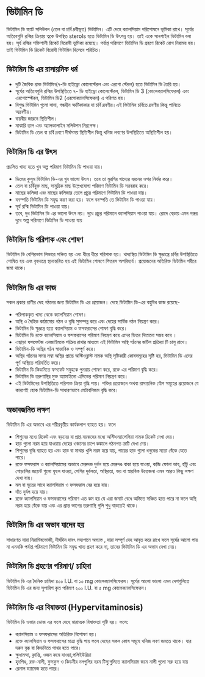 ﻿---
date: 2020-05-25
tag: 
  - viramin-d
  - Vitamin
author: Ayesha Akter
location: Dhaka  
---


# ভিটামিন ডি


ভিটামিন ডি ফ্যাট সলিউবল (তেল বা চর্বি দ্রবীভূত) ভিটামিন। এটি দেহে  ক্যালসিয়াম পরিশোষনে ভূমিকা রাখে। সূর্যের অতিবেগুনি রশ্মির ক্রিয়ায় ত্বকে উপস্থিত sterols হতে ভিটামিন ডি উৎপন্ন হয়। তাই একে সানশাইন ভিটামিন বলা হয়। সূর্য রশ্মির শক্তিশালী রিকেট বিরোধী ভূমিকা রয়েছে। পর্যাপ্ত পরিমাণে ভিটামিন ডি গ্রহণে রিকেট রোগ নিরাময় হয়। তাই ভিটামিন ডি রিকেট বিরোধী ভিটামিন হিসেবে পরিচিত।


## ভিটামিন ডি এর রাসায়নিক ধর্ম

- দুটি জৈবিক প্রাক ভিটামিন(৭-ডি হাইড্রো কোলেস্টেরল এবং এরগো স্টেরল) হতে ভিটামিন ডি তৈরি হয়।
- সূর্যের অতিবেগুনি রশ্মির উপস্থিতিতে ৭- ডি হাইড্রো কোলেস্টেরল, ভিটামিন ডি 3 (কোলেক্যালসিফেরল) এবং এরগোস্স্টেরল, ভিটামিন ডি2 (এরগোক্যালসিফেরল) এ পরিণত হয়।
- বিশুদ্ধ ভিটামিন গুলো সাদা, গন্ধহীন স্ফটিকাকার যা চর্বি দ্রবণীয়।এই ভিটামিন চর্বিতে দ্রবণীয় কিন্তু পানিতে অদ্রবণীয়।
- বায়বীয় জারনে স্থিতিশীল।
- মাঝারি তাপ এবং অ্যালকালাইন সলিউশন নিরপেক্ষ।
- ভিটামিন ডি তেল বা চর্বি দ্রবণে দীর্ঘসময় স্থিতিশীল কিন্তু খনিজ লবণের উপস্থিতিতে অস্থিতিশীল হয়।


## ভিটামিন ডি এর উৎস

প্রচলিত খাদ্য হতে খুব অল্প পরিমাণ ভিটামিন ডি পাওয়া যায়। 

- ডিমের কুসুম ভিটামিন ডি-এর খুব ভালো উৎস। তবে তা মুরগির খাদ্যের ধরনের ওপর নির্ভর করে। 
- তেল বা চর্বিযুক্ত মাছ, সামুদ্রিক মাছ উল্লেখযোগ্য পরিমাণ ভিটামিন ডি সরবরাহ করে। 
- মাছের কলিজা এবং মাছের কলিজার তেলে প্রচুর পরিমাণে ভিটামিন ডি পাওয়া যায়। 
- বনস্পতি ভিটামিন ডি সমৃদ্ধ করণ করা হয়। ফলে বনস্পতি তে ভিটামিন ডি পাওয়া যায়।
- সূর্য রশ্মি ভিটামিন ডি পাওয়া যায়।
- তবে, দুধ ভিটামিন ডি এর ভালো উৎস নয়। দুধে প্রচুর পরিমানে ক্যালসিয়াম পাওয়া  যায়। রোদে বেড়ায় এমন গরুর দুধে অল্প  পরিমাণে ভিটামিন ডি পাওয়া যায়


## ভিটামিন  ডি পরিপাক এবং শোষণ


ভিটামিন ডি বেশিরভাগ লিভারে সঞ্চিত হয় এবং ধীরে ধীরে পরিপাক হয়। খাদ্যস্থিত ভিটামিন ডি ক্ষুদ্রান্ত্রে চর্বির উপস্থিতিতে শোষিত হয় এবং বৃহদান্ত্রে স্থানান্তরিত হয় এই ভিটামিন শোষণে পিত্তরস  অপরিহার্য। প্রয়োজনের অতিরিক্ত ভিটামিন শরীরে জমা থাকে।


## ভিটামিন ডি এর কাজ

সকল প্রকার প্রাণীর দেহ গঠনের জন্য ভিটামিন ডি এর প্রয়োজন। দেহে ভিটামিন ডি-এর বহুবিধ কাজ রয়েছে-

- পরিপাককৃত খাদ্য থেকে ক্যালসিয়াম শোষণ।
- অস্থি ও দৈহিক কাঠামোর গঠন ও বৃদ্ধি সুসম্পন্ন করে এবং দেহের সার্বিক গঠন নিয়ন্ত্রণ করে।
- ভিটামিন ডি ক্ষুদ্রান্ত্র হতে ক্যালসিয়াম ও ফসফরাসের শোষণ বৃদ্ধি করে।
- ভিটামিন ডি রক্তে ক্যালসিয়াম ও ফসফরাসের পরিমাণ নিয়ন্ত্রণ করে এদের ভিতর থিতানো সম্ভব করে ।
- এছাড়া ফসফেটজ এনজাইমকে সক্রিয় রাখার মাধ্যমে এই ভিটামিন অস্থি গঠনের জটিল প্রক্রিয়া টি চালু রাখে।
- ভিটামিন-ডি অস্থির গঠন স্বাভাবিক ও সম্পূর্ণ করে।
- অস্থির গঠনের সময় লম্বা অস্থির প্রান্তে অস্টিওব্লাস্ট নামক অস্থি সৃষ্টিকারী কোষসমূহের সৃষ্টি হয়, ভিটামিন ডি এদের পূর্ণ অস্থিতে পরিবর্তিত করে।
- ভিটামিন ডি কিডনিতে ফসফেট সমুহকে পুনরায় শোষণ করে, রক্তে এর পরিমাণ বৃদ্ধি করে।
- ভিটামিন ডি তরুণাস্থির মুক্ত অ্যামাইনো এসিডের পরিমাণ  নিয়ন্ত্রণ করে। 
- এই ভিটামিনের উপস্থিতিতে পরিপাক ক্রিয়া বৃদ্ধি পায়। শক্তির প্রয়োজনে অথবা রাসায়নিক যৌগ সমূহের প্রয়োজনে যে কারণেই হোক ভিটামিন-ডি সাধারণভাবে মেটাবলিজম বৃদ্ধি করে।


## অভাবজনিত লক্ষণ


ভিটামিন ডি এর অভাবে এর শরীরবৃত্তীয় কার্যকলাপ ব্যাহত হয়। ফলে
- শিশুদের মধ্যে রিকেট এবং বড়দের বা প্রাপ্ত বয়স্কদের মধ্যে অস্টিওম্যালেসিয়া নামক  রিকেট দেখা দেয়।
- হাড় গুলো নরম হয়ে যাওয়ায় দেহের ওজনের চাপে কঙ্কালে গঠনগত ত্রুটি দেখা দেয়।
- শিশুদের বৃদ্ধি ব্যাহত হয় এবং হাড় বা মাথার খুলি নরম হয়ে যায়, পায়ের হাড় গুলো ধনুকের মতো বেঁকে যেতে পারে।
- রক্তে ফসফরাস ও ক্যালসিয়ামের অভাবে মেরুদন্ড  দুর্বল হয়ে মেরুদণ্ড বাকা হয়ে যাওয়া, কব্জি ফোলা ভাব, হাঁটু এবং গোড়ালির জয়েন্ট গুলো ফুলে যাওয়া, পেশির দুর্বলতা, অস্থিরতা, ভয় বা স্নায়বিক উত্তেজনা এমন আরও কিছু লক্ষণ দেখা যায়।
- মল বা মূত্রের সাথে ক্যালসিয়াম ও ফসফরাস বের হয়ে যায়।
- দাঁত দুর্বল হয়ে যায়। 
- রক্তে ক্যালসিয়াম ও ফসফরাসের পরিমাণ এত কম হয় যে এরা জমাট বেধে অস্তিতে সঞ্চিত হতে পারে না ফলে অস্থি নরম হয়ে বেঁকে যায় এবং এর প্রান্ত ভাগের তরুণাস্থি গুলি শুধু বাড়তেই থাকে।


## ভিটামিন ডি এর অভাব যাদের হয়


সাধারণত যারা নিরামিষভোজী, দীর্ঘদিন যাবৎ মদ্যপানে অভ্যস্ত , যারা সম্পূর্ণ দেহ আবৃত করে রাখে ফলে সূর্যের আলো পায় না এমনকি পর্যাপ্ত পরিমাণে ভিটামিন ডি সমৃদ্ধ খাদ্য গ্রহণ করে না, তাদের  ভিটামিন ডি এর অভাব দেখা দেয়।


## ভিটামিন ডি গ্রহণের পরিমাণ/ চাহিদা


ভিটামিন ডি এর দৈনিক চাহিদা ৪০০ I.U. বা ১০ mg কোলেক্যালসিফেরল। সূর্যের আলো ভালো এমন দেশগুলিতে ভিটামিন ডি এর জন্য  সুপারিশ কৃত পরিমাণ ২০০ I.U. বা ৫ mg কোলেক্যালসিফেরল।

## ভিটামিন ডি এর বিষাক্ততা (Hypervitaminosis)

 ভিটামিন ডি ওভার ডোজ এর ফলে দেহে মারাত্মক বিষাক্ততা সৃষ্টি হয়। ফলে:

- ক্যালসিয়াম ও ফসফরাসের অতিরিক্ত বিশোষণ হয়। 
- রক্তে ক্যালসিয়াম ও ফসফরাসের মাত্রা বৃদ্ধি পায় ফলে দেহের সকল কোষ সমূহে খনিজ লবণ জমতে থাকে। যার দরুন বৃক্ক বা কিডনিতে পাথর হতে পারে। 
- ক্ষুধামন্দা, ক্লান্তি, ওজন কমে যাওয়া,পলিইউরিয়া 
- হৃদপিণ্ড, রক্ত-নালী, ফুসফুস ও কিডনীর  নলগুলির নরম টিস্যুগুলিতে ক্যালসিয়াম জমে নালী গুলো সরু হয়ে যায়
- রেনাল ড্যামেজ হতে পারে।
